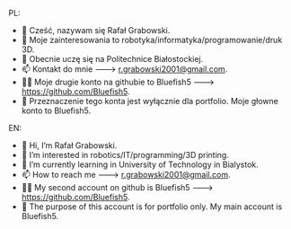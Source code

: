 PL:
- 👋 Cześć, nazywam się Rafał Grabowski.
- 👀 Moje zainteresowania to robotyka/informatyka/programowanie/druk 3D.
- 🌱 Obecnie uczę się na Politechnice Białostockiej.
- 📫 Kontakt do mnie ---> r.grabowski2001@gmail.com.
- 🤹‍♂️ Moje drugie konto na githubie to Bluefish5 ---> https://github.com/Bluefish5.
- 🥶 Przeznaczenie tego konta jest wyłącznie dla portfolio. Moje głowne konto to Bluefish5. 

EN:
- 👋 Hi, I’m Rafał Grabowski.
- 👀 I’m interested in robotics/IT/programming/3D printing.
- 🌱 I’m currently learning in University of Technology in Bialystok.
- 📫 How to reach me ---> r.grabowski2001@gmail.com.
- 🤹‍♂️ My second account on github is Bluefish5 ---> https://github.com/Bluefish5.
- 🥶 The purpose of this account is for portfolio only. My main account is Bluefish5.
